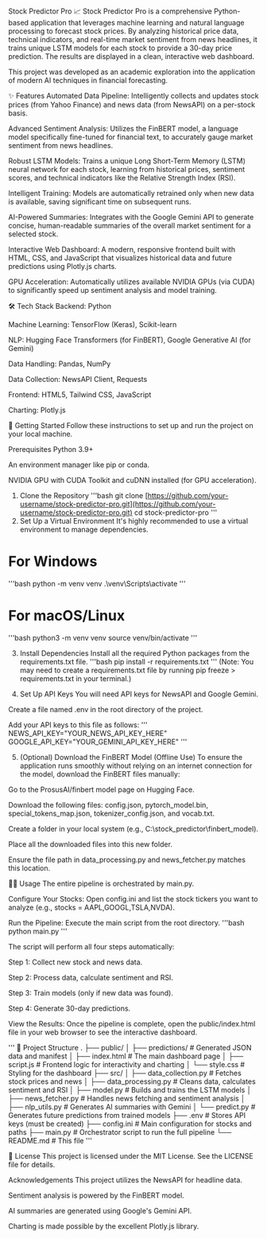 Stock Predictor Pro 📈
Stock Predictor Pro is a comprehensive Python-based application that leverages machine learning and natural language processing to forecast stock prices. By analyzing historical price data, technical indicators, and real-time market sentiment from news headlines, it trains unique LSTM models for each stock to provide a 30-day price prediction. The results are displayed in a clean, interactive web dashboard.

This project was developed as an academic exploration into the application of modern AI techniques in financial forecasting.

✨ Features
Automated Data Pipeline: Intelligently collects and updates stock prices (from Yahoo Finance) and news data (from NewsAPI) on a per-stock basis.

Advanced Sentiment Analysis: Utilizes the FinBERT model, a language model specifically fine-tuned for financial text, to accurately gauge market sentiment from news headlines.

Robust LSTM Models: Trains a unique Long Short-Term Memory (LSTM) neural network for each stock, learning from historical prices, sentiment scores, and technical indicators like the Relative Strength Index (RSI).

Intelligent Training: Models are automatically retrained only when new data is available, saving significant time on subsequent runs.

AI-Powered Summaries: Integrates with the Google Gemini API to generate concise, human-readable summaries of the overall market sentiment for a selected stock.

Interactive Web Dashboard: A modern, responsive frontend built with HTML, CSS, and JavaScript that visualizes historical data and future predictions using Plotly.js charts.

GPU Acceleration: Automatically utilizes available NVIDIA GPUs (via CUDA) to significantly speed up sentiment analysis and model training.

🛠️ Tech Stack
Backend: Python

Machine Learning: TensorFlow (Keras), Scikit-learn

NLP: Hugging Face Transformers (for FinBERT), Google Generative AI (for Gemini)

Data Handling: Pandas, NumPy

Data Collection: NewsAPI Client, Requests

Frontend: HTML5, Tailwind CSS, JavaScript

Charting: Plotly.js

🚀 Getting Started
Follow these instructions to set up and run the project on your local machine.

Prerequisites
Python 3.9+

An environment manager like pip or conda.

NVIDIA GPU with CUDA Toolkit and cuDNN installed (for GPU acceleration).

1. Clone the Repository
'''bash
git clone [https://github.com/your-username/stock-predictor-pro.git](https://github.com/your-username/stock-predictor-pro.git)
cd stock-predictor-pro
'''
2. Set Up a Virtual Environment
It's highly recommended to use a virtual environment to manage dependencies.

# For Windows
'''bash
python -m venv venv
.\venv\Scripts\activate
'''

# For macOS/Linux
'''bash
python3 -m venv venv
source venv/bin/activate
'''

3. Install Dependencies
Install all the required Python packages from the requirements.txt file.
'''bash
pip install -r requirements.txt
'''
(Note: You may need to create a requirements.txt file by running pip freeze > requirements.txt in your terminal.)

4. Set Up API Keys
You will need API keys for NewsAPI and Google Gemini.

Create a file named .env in the root directory of the project.

Add your API keys to this file as follows:
'''
NEWS_API_KEY="YOUR_NEWS_API_KEY_HERE"
GOOGLE_API_KEY="YOUR_GEMINI_API_KEY_HERE"
'''

5. (Optional) Download the FinBERT Model (Offline Use)
To ensure the application runs smoothly without relying on an internet connection for the model, download the FinBERT files manually:

Go to the ProsusAI/finbert model page on Hugging Face.

Download the following files: config.json, pytorch_model.bin, special_tokens_map.json, tokenizer_config.json, and vocab.txt.

Create a folder in your local system (e.g., C:\stock_predictor\finbert_model).

Place all the downloaded files into this new folder.

Ensure the file path in data_processing.py and news_fetcher.py matches this location.

🏃‍♀️ Usage
The entire pipeline is orchestrated by main.py.

Configure Your Stocks: Open config.ini and list the stock tickers you want to analyze (e.g., stocks = AAPL,GOOGL,TSLA,NVDA).

Run the Pipeline: Execute the main script from the root directory.
'''bash
python main.py
'''

The script will perform all four steps automatically:

Step 1: Collect new stock and news data.

Step 2: Process data, calculate sentiment and RSI.

Step 3: Train models (only if new data was found).

Step 4: Generate 30-day predictions.

View the Results: Once the pipeline is complete, open the public/index.html file in your web browser to see the interactive dashboard.

'''
📂 Project Structure
.
├── public/
│   ├── predictions/      # Generated JSON data and manifest
│   ├── index.html        # The main dashboard page
│   ├── script.js         # Frontend logic for interactivity and charting
│   └── style.css         # Styling for the dashboard
├── src/
│   ├── data_collection.py  # Fetches stock prices and news
│   ├── data_processing.py  # Cleans data, calculates sentiment and RSI
│   ├── model.py            # Builds and trains the LSTM models
│   ├── news_fetcher.py     # Handles news fetching and sentiment analysis
│   ├── nlp_utils.py        # Generates AI summaries with Gemini
│   └── predict.py          # Generates future predictions from trained models
├── .env                  # Stores API keys (must be created)
├── config.ini            # Main configuration for stocks and paths
├── main.py               # Orchestrator script to run the full pipeline
└── README.md             # This file
'''

📄 License
This project is licensed under the MIT License. See the LICENSE file for details.

Acknowledgements
This project utilizes the NewsAPI for headline data.

Sentiment analysis is powered by the FinBERT model.

AI summaries are generated using Google's Gemini API.

Charting is made possible by the excellent Plotly.js library.